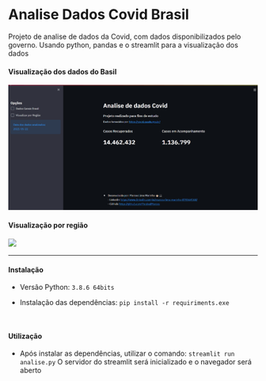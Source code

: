 # Analise Dados Covid Brasil
Projeto de analise de dados da Covid, com dados disponibilizados pelo governo. Usando python, pandas e o streamlit para a visualização dos dados
<br>
#### Visualização dos dados do Basil
<img src='images_readme/g_dados_gerais.gif'>
<br>

#### Visualização por região
<img src='images_readme/g_dados_regiao.gif'>
<br>

---

#### Instalação
- Versão Python: `3.8.6 64bits`

- Instalação das dependências: `pip install -r requiriments.exe`
<br>

#### Utilização
- Após instalar as dependências, utilizar o comando: `streamlit run analise.py`
	O servidor do streamlit será inicializado e o navegador será aberto
